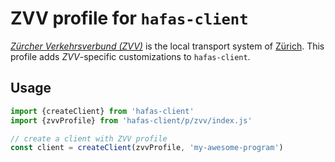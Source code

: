 # ZVV profile for `hafas-client`

[*Zürcher Verkehrsverbund (ZVV)*](https://en.wikipedia.org/wiki/Zürcher_Verkehrsverbund) is the local transport system of [Zürich](https://en.wikipedia.org/wiki/Zürich). This profile adds *ZVV*-specific customizations to `hafas-client`.

## Usage

```js
import {createClient} from 'hafas-client'
import {zvvProfile} from 'hafas-client/p/zvv/index.js'

// create a client with ZVV profile
const client = createClient(zvvProfile, 'my-awesome-program')
```
